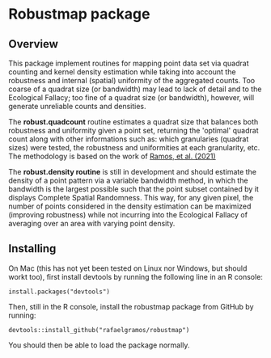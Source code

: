 # Robustmap package

## Overview

This package implement routines for mapping point data set via quadrat counting and kernel density estimation while taking into account the robustness and internal (spatial) uniformity of the aggregated counts. Too coarse of a quadrat size (or bandwidth) may lead to lack of detail and to the Ecological Fallacy; too fine of a quadrat size (or bandwidth), however, will generate unreliable counts and densities.

The **robust.quadcount** routine estimates a quadrat size that balances both robustness and uniformity given a point set, returning the 'optimal' quadrat count along with other informations such as: which granularies (quadrat sizes) were tested, the robustness and uniformities at each granularity, etc. The methodology is based on the work of [Ramos, et al. (2021)]([https://link.springer.com/article/10.1007/s10940-020-09474-6)

The **robust.density routine** is still in development and should estimate the density of a point pattern via a variable bandwidth method, in which the bandwidth is the largest possible such that the point subset contained by it displays Complete Spatial Randomness. This way, for any given pixel, the number of points considered in the density estimation can be maximized (improving robustness) while not incurring into the Ecological Fallacy of averaging over an area with varying point density.

## Installing

On Mac (this has not yet been tested on Linux nor Windows, but should workt too), first install devtools by running the following line in an R console:

	install.packages("devtools")

Then, still in the R console, install the robustmap package from GitHub by running:

	devtools::install_github("rafaelgramos/robustmap")

You should then be able to load the package normally.